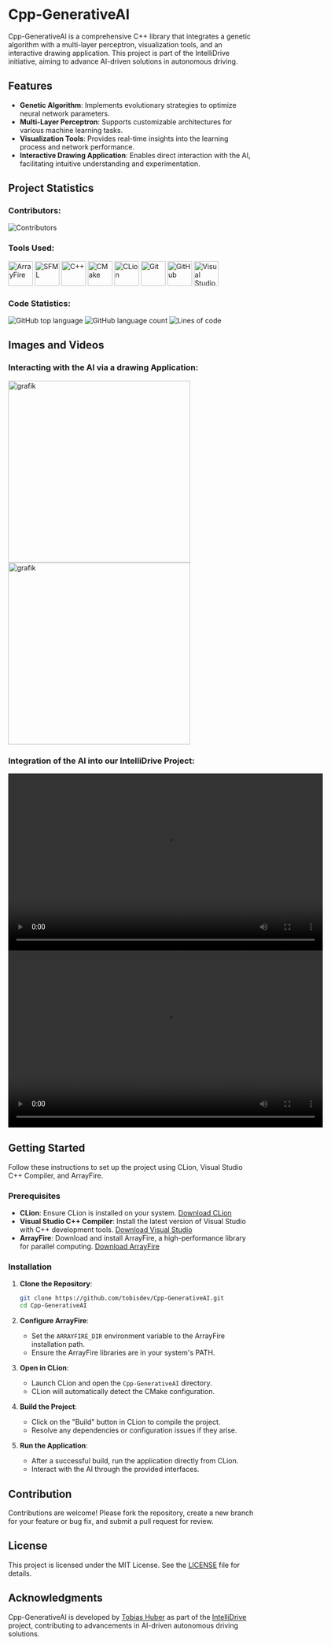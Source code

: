 
# Cpp-GenerativeAI

Cpp-GenerativeAI is a comprehensive C++ library that integrates a genetic algorithm with a multi-layer perceptron, visualization tools, and an interactive drawing application. This project is part of the IntelliDrive initiative, aiming to advance AI-driven solutions in autonomous driving.

## Features

- **Genetic Algorithm**: Implements evolutionary strategies to optimize neural network parameters.
- **Multi-Layer Perceptron**: Supports customizable architectures for various machine learning tasks.
- **Visualization Tools**: Provides real-time insights into the learning process and network performance.
- **Interactive Drawing Application**: Enables direct interaction with the AI, facilitating intuitive understanding and experimentation.

## Project Statistics

### Contributors:

![Contributors](https://contributors-img.web.app/image?repo=tobisdev/Cpp-GenerativeAI)

### Tools Used:

<p align="left">
  <img src="https://external-content.duckduckgo.com/iu/?u=http%3A%2F%2Farrayfire.com%2Flogos%2Farrayfire_logo_whitebkgnd.png&f=1&nofb=1&ipt=492162a18381f8c743d1617b0cdd2ef9776b7e03b649b8cd46e15f8832ee63db&ipo=images" alt="ArrayFire" height="50">
  <img src="https://external-content.duckduckgo.com/iu/?u=https%3A%2F%2Fwww.pikpng.com%2Fpngl%2Fb%2F73-738895_sfml-logo-sfml-icon-clipart.png&f=1&nofb=1&ipt=37dea4a9d226a1cf90ed363fcb1c6c299cf2d3fb76c201bf1f534c8c4e894e36&ipo=images" alt="SFML" height="50">
  <img src="https://upload.wikimedia.org/wikipedia/commons/1/18/ISO_C%2B%2B_Logo.svg" alt="C++" height="50">
  <img src="https://upload.wikimedia.org/wikipedia/commons/1/13/Cmake.svg" alt="CMake" height="50">
  <img src="https://external-content.duckduckgo.com/iu/?u=https%3A%2F%2Fresources.jetbrains.com%2Fstorage%2Fproducts%2Fcompany%2Fbrand%2Flogos%2FCLion_icon.png&f=1&nofb=1&ipt=917eb1a40af6a8bb0bf8cae02279d54e005c2dd5b83774b9a25d5eb49c36c2fe&ipo=images" alt="CLion" height="50">
  <img src="https://upload.wikimedia.org/wikipedia/commons/3/3f/Git_icon.svg" alt="Git" height="50">
  <img src="https://upload.wikimedia.org/wikipedia/commons/9/91/Octicons-mark-github.svg" alt="GitHub" height="50">
  <img src="https://external-content.duckduckgo.com/iu/?u=https%3A%2F%2Fpluspng.com%2Fimg-png%2Fvisual-studio-logo-png-visual-studio-code-logo-png-transparent-amp-svg-vector-pluspng-2400x2412.png&f=1&nofb=1&ipt=a8f263de14c51eb41fa2005f1d355f0050c031eabf6ea6d0ab999dbda0126725&ipo=images" alt="Visual Studio C++ Compiler" height="50">
</p>

### Code Statistics:

![GitHub top language](https://img.shields.io/github/languages/top/tobisdev/Cpp-GenerativeAI)
![GitHub language count](https://img.shields.io/github/languages/count/tobisdev/Cpp-GenerativeAI)
![Lines of code](https://tokei.rs/b1/github/tobisdev/Cpp-GenerativeAI)

## Images and Videos

### Interacting with the AI via a drawing Application:

<img src="https://github.com/user-attachments/assets/381a4e0a-f810-4233-9c81-2c4ad7f58af4" alt="grafik" height="370">
<img src="https://github.com/user-attachments/assets/3a2e8fae-241c-4dbd-9e58-1d4fae77a68f" alt="grafik" height="370">

### Integration of the AI into our IntelliDrive Project:

<video src="https://github.com/user-attachments/assets/50f90d8d-2583-4004-b305-bd070c6505b7" width="640" height="360" controls>
Your browser does not support the video tag.
</video>
<video src="https://github.com/user-attachments/assets/aa136110-4960-49d5-8387-f65eefeddb40" width="640" height="360" controls>
Your browser does not support the video tag.
</video>


## Getting Started

Follow these instructions to set up the project using CLion, Visual Studio C++ Compiler, and ArrayFire.

### Prerequisites

- **CLion**: Ensure CLion is installed on your system. [Download CLion](https://www.jetbrains.com/clion/download/)
- **Visual Studio C++ Compiler**: Install the latest version of Visual Studio with C++ development tools. [Download Visual Studio](https://visualstudio.microsoft.com/downloads/)
- **ArrayFire**: Download and install ArrayFire, a high-performance library for parallel computing. [Download ArrayFire](https://arrayfire.com/download)

### Installation

1. **Clone the Repository**:
   ```bash
   git clone https://github.com/tobisdev/Cpp-GenerativeAI.git
   cd Cpp-GenerativeAI
   ```

2. **Configure ArrayFire**:
   - Set the `ARRAYFIRE_DIR` environment variable to the ArrayFire installation path.
   - Ensure the ArrayFire libraries are in your system's PATH.

3. **Open in CLion**:
   - Launch CLion and open the `Cpp-GenerativeAI` directory.
   - CLion will automatically detect the CMake configuration.

4. **Build the Project**:
   - Click on the "Build" button in CLion to compile the project.
   - Resolve any dependencies or configuration issues if they arise.

5. **Run the Application**:
   - After a successful build, run the application directly from CLion.
   - Interact with the AI through the provided interfaces.

## Contribution

Contributions are welcome! Please fork the repository, create a new branch for your feature or bug fix, and submit a pull request for review.

## License

This project is licensed under the MIT License. See the [LICENSE](LICENSE) file for details.

## Acknowledgments

Cpp-GenerativeAI is developed by [Tobias Huber](https://github.com/tobisdev) as part of the [IntelliDrive](https://github.com/voricc/Cpp-IntelliDrive-DiplomArbeit) project, contributing to advancements in AI-driven autonomous driving solutions.
